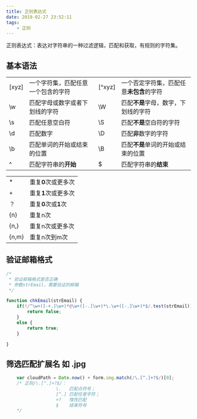 ```yaml
---
title: 正则表达式
date: 2019-02-27 23:52:11
tags:
    - 正则
---
```

正则表达式：表达对字符串的一种过滤逻辑，匹配和获取，有规则的字符集。
## 基本语法
|  |  |  |  |
|--|--|--|--|
| [xyz] | 一个字符集，匹配任意一个包含的字符 |  [^xyz]  | 一个否定字符集，匹配任意**未包含**的字符 |
| \w | 匹配字母或数字或者下划线的字符 | \W | 匹配**不是**字母，数字，下划线的字符 |
| \s | 匹配任意空白符 | \S | 匹配**不是**空白符的字符 | 
| \d | 匹配数字 | \D | 匹配**非**数字的字符 |
| \b | 匹配单词的开始或结束的位置 | \B | 匹配**不是**单词的开始或结束的位置 |
| ^ | 匹配字符串的**开始**  |  $ | 匹配字符串的**结束** |

|||
|--|--|
|*|重复**0**次或更多次|
|+|重复**1**次或更多次|
|？|重复**0**次或**1**次|
|{n}|重复n次|
|{n,}|重复n次或更多次|
|{n,m}|重复n次到m次|
##  验证邮箱格式
```js
/*
 * 验证邮箱格式是否正确
 * 参数strEmail，需要验证的邮箱
 */

function chkEmail(strEmail) {
    if(!/^\w+([-+.]\w+)*@\w+([-.]\w+)*\.\w+([-.]\w+)*$/.test(strEmail)) {
        return false;
    }
    else {
        return true;
    }

}
```
## 筛选匹配扩展名  如 .jpg
```js
    var cloudPath = Date.now() + form.img.match(/\.[^.]+?$/)[0];
    /* 正则/\.[^.]+?$/：
				   \.   匹配点符号；
	   			   [^.] 匹配任意字符；
       			   +?   惰性匹配
	   			   $    结束符号
	*/
```

